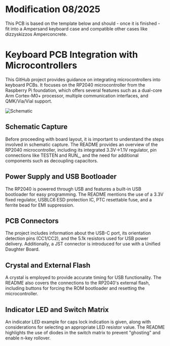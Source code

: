 # Modification 08/2025
This PCB is based on the template below and should - once it is finished - fit into a Ampersand keyboard case and compatible other cases like dizzyskizzos Amperconcrete.

# Keyboard PCB Integration with Microcontrollers

This GitHub project provides guidance on integrating microcontrollers into keyboard PCBs. It focuses on the RP2040 microcontroller from the Raspberry Pi foundation, which offers several features such as a dual-core Arm Cortex-M0+ processor, multiple communication interfaces, and QMK/Via/Vial support.

![Schematic](schematic.png)

## Schematic Capture

Before proceeding with board layout, it is important to understand the steps involved in schematic capture. The README provides an overview of the RP2040 microcontroller, including its integrated 3.3V->1.1V regulator, pin connections like TESTEN and RUN_, and the need for additional components such as decoupling capacitors.

## Power Supply and USB Bootloader

The RP2040 is powered through USB and features a built-in USB bootloader for easy programming. The README mentions the use of a 3.3V fixed regulator, USBLC6 ESD protection IC, PTC resettable fuse, and a ferrite bead for EMI suppression.

## PCB Connectors

The project includes information about the USB-C port, its orientation detection pins (CC1/CC2), and the 5.1k resistors used for USB power delivery. Additionally, a JST connector is introduced for use with a Unified Daughter Board.

## Crystal and External Flash

A crystal is employed to provide accurate timing for USB functionality. The README also covers the connections to the RP2040's external flash, including buttons for forcing the ROM bootloader and resetting the microcontroller.

## Indicator LED and Switch Matrix

An indicator LED example for caps lock indication is given, along with considerations for selecting an appropriate LED resistor value. The README highlights the use of diodes in the switch matrix to prevent "ghosting" and enable n-key rollover.
